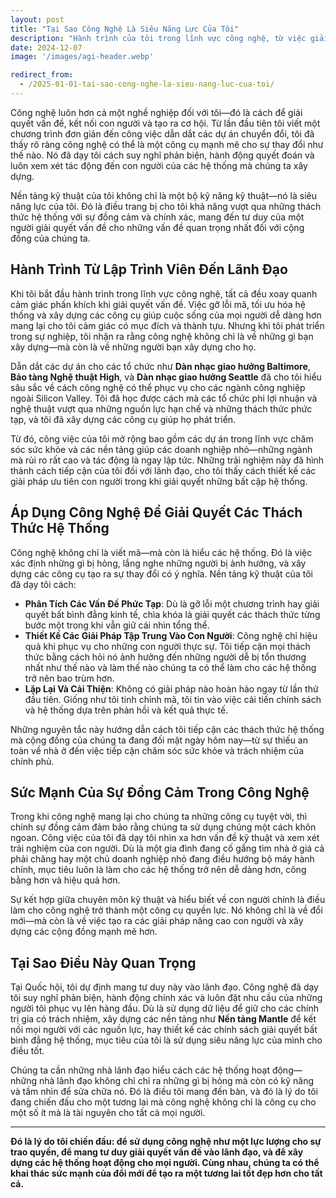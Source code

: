 ```yaml
---
layout: post
title: "Tại Sao Công Nghệ Là Siêu Năng Lực Của Tôi"
description: "Hành trình của tôi trong lĩnh vực công nghệ, từ việc giải quyết những vấn đề lập trình phức tạp đến việc dẫn dắt các dự án chuyển đổi, đã trang bị cho tôi khả năng vượt qua những thách thức hệ thống với sự đồng cảm và chính xác."
date: 2024-12-07
image: '/images/agi-header.webp'

redirect_from:
  - /2025-01-01-tai-sao-cong-nghe-la-sieu-nang-luc-cua-toi/
---
```


Công nghệ luôn hơn cả một nghề nghiệp đối với tôi—đó là cách để giải quyết vấn đề, kết nối con người và tạo ra cơ hội. Từ lần đầu tiên tôi viết một chương trình đơn giản đến công việc dẫn dắt các dự án chuyển đổi, tôi đã thấy rõ ràng công nghệ có thể là một công cụ mạnh mẽ cho sự thay đổi như thế nào. Nó đã dạy tôi cách suy nghĩ phản biện, hành động quyết đoán và luôn xem xét tác động đến con người của các hệ thống mà chúng ta xây dựng.

Nền tảng kỹ thuật của tôi không chỉ là một bộ kỹ năng kỹ thuật—nó là siêu năng lực của tôi. Đó là điều trang bị cho tôi khả năng vượt qua những thách thức hệ thống với sự đồng cảm và chính xác, mang đến tư duy của một người giải quyết vấn đề cho những vấn đề quan trọng nhất đối với cộng đồng của chúng ta.

## Hành Trình Từ Lập Trình Viên Đến Lãnh Đạo

Khi tôi bắt đầu hành trình trong lĩnh vực công nghệ, tất cả đều xoay quanh cảm giác phấn khích khi giải quyết vấn đề. Việc gỡ lỗi mã, tối ưu hóa hệ thống và xây dựng các công cụ giúp cuộc sống của mọi người dễ dàng hơn mang lại cho tôi cảm giác có mục đích và thành tựu. Nhưng khi tôi phát triển trong sự nghiệp, tôi nhận ra rằng công nghệ không chỉ là về những gì bạn xây dựng—mà còn là về những người bạn xây dựng cho họ.

Dẫn dắt các dự án cho các tổ chức như **Dàn nhạc giao hưởng Baltimore**, **Bảo tàng Nghệ thuật High**, và **Dàn nhạc giao hưởng Seattle** đã cho tôi hiểu sâu sắc về cách công nghệ có thể phục vụ cho các ngành công nghiệp ngoài Silicon Valley. Tôi đã học được cách mà các tổ chức phi lợi nhuận và nghệ thuật vượt qua những nguồn lực hạn chế và những thách thức phức tạp, và tôi đã xây dựng các công cụ giúp họ phát triển.

Từ đó, công việc của tôi mở rộng bao gồm các dự án trong lĩnh vực chăm sóc sức khỏe và các nền tảng giúp các doanh nghiệp nhỏ—những ngành mà rủi ro rất cao và tác động là ngay lập tức. Những trải nghiệm này đã hình thành cách tiếp cận của tôi đối với lãnh đạo, cho tôi thấy cách thiết kế các giải pháp ưu tiên con người trong khi giải quyết những bất cập hệ thống.

## Áp Dụng Công Nghệ Để Giải Quyết Các Thách Thức Hệ Thống

Công nghệ không chỉ là viết mã—mà còn là hiểu các hệ thống. Đó là việc xác định những gì bị hỏng, lắng nghe những người bị ảnh hưởng, và xây dựng các công cụ tạo ra sự thay đổi có ý nghĩa. Nền tảng kỹ thuật của tôi đã dạy tôi cách:

- **Phân Tích Các Vấn Đề Phức Tạp**: Dù là gỡ lỗi một chương trình hay giải quyết bất bình đẳng kinh tế, chìa khóa là giải quyết các thách thức từng bước một trong khi vẫn giữ cái nhìn tổng thể.  
- **Thiết Kế Các Giải Pháp Tập Trung Vào Con Người**: Công nghệ chỉ hiệu quả khi phục vụ cho những con người thực sự. Tôi tiếp cận mọi thách thức bằng cách hỏi nó ảnh hưởng đến những người dễ bị tổn thương nhất như thế nào và làm thế nào chúng ta có thể làm cho các hệ thống trở nên bao trùm hơn.  
- **Lặp Lại Và Cải Thiện**: Không có giải pháp nào hoàn hảo ngay từ lần thử đầu tiên. Giống như tôi tinh chỉnh mã, tôi tin vào việc cải tiến chính sách và hệ thống dựa trên phản hồi và kết quả thực tế.  

Những nguyên tắc này hướng dẫn cách tôi tiếp cận các thách thức hệ thống mà cộng đồng của chúng ta đang đối mặt ngày hôm nay—từ sự thiếu an toàn về nhà ở đến việc tiếp cận chăm sóc sức khỏe và trách nhiệm của chính phủ.

## Sức Mạnh Của Sự Đồng Cảm Trong Công Nghệ

Trong khi công nghệ mang lại cho chúng ta những công cụ tuyệt vời, thì chính sự đồng cảm đảm bảo rằng chúng ta sử dụng chúng một cách khôn ngoan. Công việc của tôi đã dạy tôi nhìn xa hơn vấn đề kỹ thuật và xem xét trải nghiệm của con người. Dù là một gia đình đang cố gắng tìm nhà ở giá cả phải chăng hay một chủ doanh nghiệp nhỏ đang điều hướng bộ máy hành chính, mục tiêu luôn là làm cho các hệ thống trở nên dễ dàng hơn, công bằng hơn và hiệu quả hơn.

Sự kết hợp giữa chuyên môn kỹ thuật và hiểu biết về con người chính là điều làm cho công nghệ trở thành một công cụ quyền lực. Nó không chỉ là về đổi mới—mà còn là về việc tạo ra các giải pháp nâng cao con người và xây dựng các cộng đồng mạnh mẽ hơn.

## Tại Sao Điều Này Quan Trọng

Tại Quốc hội, tôi dự định mang tư duy này vào lãnh đạo. Công nghệ đã dạy tôi suy nghĩ phản biện, hành động chính xác và luôn đặt nhu cầu của những người tôi phục vụ lên hàng đầu. Dù là sử dụng dữ liệu để giữ cho các chính trị gia có trách nhiệm, xây dựng các nền tảng như **Nền tảng Mantle** để kết nối mọi người với các nguồn lực, hay thiết kế các chính sách giải quyết bất bình đẳng hệ thống, mục tiêu của tôi là sử dụng siêu năng lực của mình cho điều tốt.

Chúng ta cần những nhà lãnh đạo hiểu cách các hệ thống hoạt động—những nhà lãnh đạo không chỉ chỉ ra những gì bị hỏng mà còn có kỹ năng và tầm nhìn để sửa chữa nó. Đó là điều tôi mang đến bàn, và đó là lý do tôi đang chiến đấu cho một tương lai mà công nghệ không chỉ là công cụ cho một số ít mà là tài nguyên cho tất cả mọi người.

---

**Đó là lý do tôi chiến đấu: để sử dụng công nghệ như một lực lượng cho sự trao quyền, để mang tư duy giải quyết vấn đề vào lãnh đạo, và để xây dựng các hệ thống hoạt động cho mọi người. Cùng nhau, chúng ta có thể khai thác sức mạnh của đổi mới để tạo ra một tương lai tốt đẹp hơn cho tất cả.**